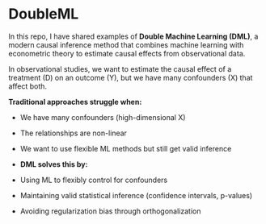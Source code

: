 # DoubleML
In this repo, I have shared examples of **Double Machine Learning (DML)**, a modern causal inference method that combines machine learning with econometric theory to estimate causal effects from observational data.

In observational studies, we want to estimate the causal effect of a treatment (D) on an outcome (Y), but we have many confounders (X) that affect both. 

**Traditional approaches struggle when:**
- We have many confounders (high-dimensional X)
- The relationships are non-linear
- We want to use flexible ML methods but still get valid inference

- **DML solves this by:**
- Using ML to flexibly control for confounders
- Maintaining valid statistical inference (confidence intervals, p-values)
- Avoiding regularization bias through orthogonalization

